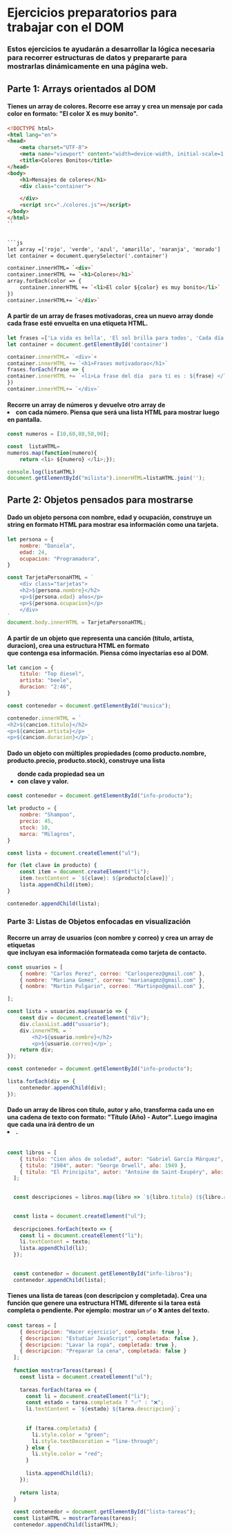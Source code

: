 # Ejercicios preparatorios para trabajar con el DOM

### Estos ejercicios te ayudarán a desarrollar la lógica necesaria para recorrer estructuras de datos y prepararte para mostrarlas dinámicamente en una página web.
## Parte 1: Arrays orientados al DOM

 #### Tienes un array de colores. Recorre ese array y crea un mensaje por cada color en formato: "El color X es muy bonito".
```html
<!DOCTYPE html>
<html lang="en">
<head>
    <meta charset="UTF-8">
    <meta name="viewport" content="width=device-width, initial-scale=1.0">
    <title>Colores Bonitos</title>
</head>
<body>
    <h1>Mensajes de colores</h1>
    <div class="container">

    </div>
    <script src="./colores.js"></script>
</body>
</html>
``


```js
let array =['rojo', 'verde', 'azul', 'amarillo', 'naranja', 'morado']
let container = document.querySelector('.container')

container.innerHTML= `<div>`
container.innerHTML += `<h1>Colores</h1>`
array.forEach(color => {
    container.innerHTML += `<li>El color ${color} es muy bonito</li>`
})
container.innerHTML+= `</div>`

```


#### A partir de un array de frases motivadoras, crea un nuevo array donde cada frase esté envuelta en una etiqueta HTML.
  ```js
  let frases =['La vida es bella', 'El sol brilla para todos', 'Cada día es una nueva oportunidad', 'La felicidad está en las pequeñas cosas','sigue adelante incluso cuando sea difícil']
  let container = document.getElementById('container')

  container.innerHTML= `<div>`+
  container.innerHTML += `<h1>Frases motivadoras</h1>`
  frases.forEach(frase => {
  container.innerHTML += `<li>La frase del día  para tí es : ${frase} </li>`
  })
  container.innerHTML+= `</div>`
  
  ```

#### Recorre un array de números y devuelve otro array de <li> con cada número. Piensa que será una lista HTML para mostrar luego en pantalla.
```js
const numeros = [10,60,80,50,90];

const  listaHTML=
numeros.map(function(numero){
    return <li> ${numero} </li>;});

console.log(listaHTML)
document.getElementById("milista").innerHTML=listaHTML.join('');
```

## Parte 2: Objetos pensados para mostrarse

#### Dado un objeto persona con nombre, edad y ocupación, construye un string en formato HTML para mostrar esa información como una tarjeta.
```js
let persona = {
    nombre: "Daniela",
    edad: 24,
    ocupacion: "Programadora",
}

const TarjetaPersonaHTML = `
    <div class="tarjetas">
    <h2>${persona.nombre}</h2>
    <p>${persona.edad} años</p>
    <p>${persona.ocupacion}</p>
    </div>
`
document.body.innerHTML = TarjetaPersonaHTML;
```
#### A partir de un objeto que representa una canción (titulo, artista, duracion), crea una estructura HTML en formato <div> que contenga esa información. Piensa cómo inyectarías eso al DOM.
```js
let cancion = {
    titulo: "Top diesel",
    artista: "beele",
    duracion: "2:46",
}

const contenedor = document.getElementById("musica");

contenedor.innerHTML = `
<h2>${cancion.titulo}</h2>
<p>${cancion.artista}</p>
<p>${cancion.duracion}</p>`;
```
#### Dado un objeto con múltiples propiedades (como producto.nombre, producto.precio, producto.stock), construye una lista <ul> donde cada propiedad sea un <li> con clave y valor.
```js
const contenedor = document.getElementById("info-producto");

let producto = {
    nombre: "Shampoo",
    precio: 45,
    stock: 10,
    marca: "Milagros",
}

const lista = document.createElement("ul");

for (let clave in producto) {
    const item = document.createElement("li");
    item.textContent = `${clave}: ${producto[clave]}`;
    lista.appendChild(item);
}

contenedor.appendChild(lista);
```
### Parte 3: Listas de Objetos enfocadas en visualización

#### Recorre un array de usuarios (con nombre y correo) y crea un array de etiquetas <div> que incluyan esa información formateada como tarjeta de contacto.
```js
const usuarios = [
    { nombre: "Carlos Perez", correo: "Carlosperez@gmail.com" },
    { nombre: "Mariana Gomez", correo: "marianagmz@gmail.com" },
    { nombre: "Martin Pulgarin", correo: "Martinpo@gmail.com" },

];

const lista = usuarios.map(usuario => {
    const div = document.createElement("div");
    div.classList.add("usuario");
    div.innerHTML = `
        <h2>${usuario.nombre}</h2>
        <p>${usuario.correo}</p>`;
    return div;
});

const contenedor = document.getElementById("info-producto");

lista.forEach(div => {
    contenedor.appendChild(div);
});
```
#### Dado un array de libros con titulo, autor y año, transforma cada uno en una cadena de texto con formato: "Título (Año) - Autor". Luego imagina que cada una irá dentro de un <li>.
```js

const libros = [
    { titulo: "Cien años de soledad", autor: "Gabriel García Márquez", año: 1967 },
    { titulo: "1984", autor: "George Orwell", año: 1949 },
    { titulo: "El Principito", autor: "Antoine de Saint-Exupéry", año: 1943 },
  ];
  

  const descripciones = libros.map(libro => `${libro.titulo} (${libro.año}) - ${libro.autor}`);
  

  const lista = document.createElement("ul");
  
  descripciones.forEach(texto => {
    const li = document.createElement("li");
    li.textContent = texto;
    lista.appendChild(li);
  });
  

  const contenedor = document.getElementById("info-libros");
  contenedor.appendChild(lista);
```
#### Tienes una lista de tareas (con descripcion y completada). Crea una función que genere una estructura HTML diferente si la tarea está completa o pendiente. Por ejemplo: mostrar un ✅ o ❌ antes del texto.
```js
const tareas = [
    { descripcion: "Hacer ejercicio", completada: true },
    { descripcion: "Estudiar JavaScript", completada: false },
    { descripcion: "Lavar la ropa", completada: true },
    { descripcion: "Preparar la cena", completada: false }
  ];
  
  function mostrarTareas(tareas) {
    const lista = document.createElement("ul");
  
    tareas.forEach(tarea => {
      const li = document.createElement("li");
      const estado = tarea.completada ? "✅" : "❌";
      li.textContent = `${estado} ${tarea.descripcion}`;
  
     
      if (tarea.completada) {
        li.style.color = "green";
        li.style.textDecoration = "line-through";
      } else {
        li.style.color = "red";
      }
  
      lista.appendChild(li);
    });
  
    return lista;
  }
  
  const contenedor = document.getElementById("lista-tareas");
  const listaHTML = mostrarTareas(tareas);
  contenedor.appendChild(listaHTML);
```

